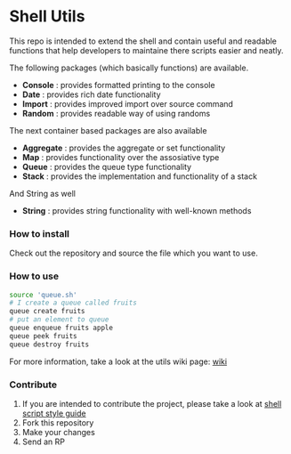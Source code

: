 # Shell Utils

This repo is intended to extend the shell and contain useful and readable functions
that help developers to maintaine there scripts easier and neatly.

The following packages (which basically functions) are available.
* **Console** : provides formatted printing to the console
* **Date** : provides rich date functionality
* **Import** : provides improved import over source command
* **Random** : provides readable way of using randoms

The next container based packages are also available
* **Aggregate** : provides the aggregate or set functionality
* **Map** : provides functionality over the assosiative type
* **Queue** : provides the queue type functionality
* **Stack** : provides the implementation and functionality of a stack

And String as well
* **String** : provides string functionality with well-known methods

### How to install

Check out the repository and source the file which you want to use.

### How to use

```sh
source 'queue.sh'
# I create a queue called fruits
queue create fruits
# put an element to queue
queue enqueue fruits apple
queue peek fruits
queue destroy fruits
```

For more information, take a look at the utils wiki page: [wiki](https://github.com/torokmark/utils.sh/wiki)

### Contribute

1. If you are intended to contribute the project, please take a look at [shell script style guide](https://google.github.io/styleguide/shell.xml)
2. Fork this repository
3. Make your changes
4. Send an RP
